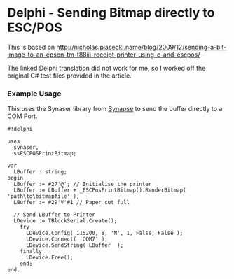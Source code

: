 # Delphi - Sending Bitmap directly to ESC/POS #

This is based on http://nicholas.piasecki.name/blog/2009/12/sending-a-bit-image-to-an-epson-tm-t88iii-receipt-printer-using-c-and-escpos/

The linked Delphi translation did not work for me, so I worked off the original C# test files provided in the article.

### Example Usage ###

This uses the Synaser library from [Synapse](http://www.ararat.cz/synapse/) to send the buffer directly to a COM Port.

```
#!delphi

uses
  synaser,
  ssESCPOSPrintBitmap;

var
  LBuffer : string;
begin
  LBuffer := #27'@'; // Initialise the printer
  LBuffer := LBuffer + _ESCPosPrintBitmap().RenderBitmap( 'path\to\bitmapfile' );
  LBuffer := #29'V'#1 // Paper cut full
  
  // Send LBuffer to Printer
  LDevice := TBlockSerial.Create();
    try
      LDevice.Config( 115200, 8, 'N', 1, False, False );
      LDevice.Connect( 'COM7' );
      LDevice.SendString( LBuffer  );
    finally
      LDevice.Free();
    end;
end.
```